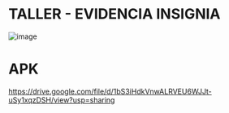 # TALLER - EVIDENCIA INSIGNIA

![image](https://github.com/Morales-Gilmar-Vladimir/FlutterAppFavoritos/assets/117743690/2f63d22e-ab23-49b2-a1b2-f06e31613fbf)

# APK

https://drive.google.com/file/d/1bS3iHdkVnwALRVEU6WJJt-uSy1xqzDSH/view?usp=sharing

